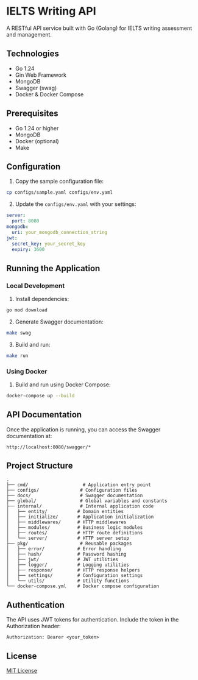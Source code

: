 # IELTS Writing API

A RESTful API service built with Go (Golang) for IELTS writing assessment and management.

## Technologies

- Go 1.24
- Gin Web Framework
- MongoDB
- Swagger (swag)
- Docker & Docker Compose

## Prerequisites

- Go 1.24 or higher
- MongoDB
- Docker (optional)
- Make

## Configuration

1. Copy the sample configuration file:

```bash
cp configs/sample.yaml configs/env.yaml
```

2. Update the `configs/env.yaml` with your settings:

```yaml
server:
  port: 8080
mongodb:
  uri: your_mongodb_connection_string
jwt:
  secret_key: your_secret_key
  expiry: 3600
```

## Running the Application

### Local Development

1. Install dependencies:

```bash
go mod download
```

2. Generate Swagger documentation:

```bash
make swag
```

3. Build and run:

```bash
make run
```

### Using Docker

1. Build and run using Docker Compose:

```bash
docker-compose up --build
```

## API Documentation

Once the application is running, you can access the Swagger documentation at:

```
http://localhost:8080/swagger/*
```

## Project Structure

```
.
├── cmd/                    # Application entry point
├── configs/               # Configuration files
├── docs/                  # Swagger documentation
├── global/                # Global variables and constants
├── internal/              # Internal application code
│   ├── entity/           # Domain entities
│   ├── initialize/       # Application initialization
│   ├── middlewares/      # HTTP middlewares
│   ├── modules/          # Business logic modules
│   ├── routes/           # HTTP route definitions
│   └── server/           # HTTP server setup
├── pkg/                   # Reusable packages
│   ├── error/            # Error handling
│   ├── hash/             # Password hashing
│   ├── jwt/              # JWT utilities
│   ├── logger/           # Logging utilities
│   ├── response/         # HTTP response helpers
│   ├── settings/         # Configuration settings
│   └── utils/            # Utility functions
└── docker-compose.yml    # Docker compose configuration
```

## Authentication

The API uses JWT tokens for authentication. Include the token in the Authorization header:

```
Authorization: Bearer <your_token>
```

## License

[MIT License](LICENSE)
